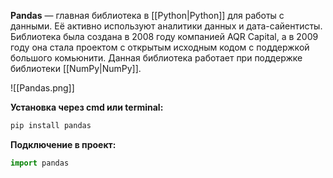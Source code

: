 **Pandas** — главная библиотека в [[Python|Python]] для работы с данными. Её активно используют аналитики данных и дата-сайентисты. Библиотека была создана в 2008 году компанией AQR Capital, а в 2009 году она стала проектом с открытым исходным кодом с поддержкой большого комьюнити. Данная библиотека работает при поддержке библиотеки [[NumPy|NumPy]].

![[Pandas.png]]

**Установка через cmd или terminal:**

```Python
pip install pandas
```

**Подключение в проект:**

```Python
import pandas
```